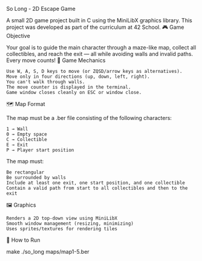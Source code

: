 So Long - 2D Escape Game

A small 2D game project built in C using the MiniLibX graphics library.
This project was developed as part of the curriculum at 42 School.
🎮 Game Objective

Your goal is to guide the main character through a maze-like map, collect all collectibles, and reach the exit — all while avoiding walls and invalid paths. Every move counts!
🧱 Game Mechanics

    Use W, A, S, D keys to move (or ZQSD/arrow keys as alternatives).
    Move only in four directions (up, down, left, right).
    You can't walk through walls.
    The move counter is displayed in the terminal.
    Game window closes cleanly on ESC or window close.

🗺️ Map Format

The map must be a .ber file consisting of the following characters:

    1 → Wall
    0 → Empty space
    C → Collectible
    E → Exit
    P → Player start position

The map must:

    Be rectangular
    Be surrounded by walls
    Include at least one exit, one start position, and one collectible
    Contain a valid path from start to all collectibles and then to the exit

🖼️ Graphics

    Renders a 2D top-down view using MiniLibX
    Smooth window management (resizing, minimizing)
    Uses sprites/textures for rendering tiles

🚀 How to Run

make
./so_long maps/map1-5.ber
